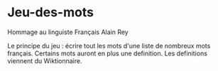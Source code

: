 # Jeu-des-mots
Hommage au linguiste Français Alain Rey

Le principe du jeu : 
écrire tout les mots d'une liste de nombreux mots français.
Certains mots auront en plus une definition. Les definitions viennent du Wiktionnaire.
